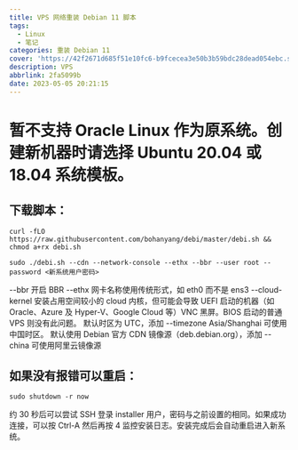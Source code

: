 ```yaml
---
title: VPS 网络重装 Debian 11 脚本
tags:
  - Linux
  - 笔记
categories: 重装 Debian 11
cover: 'https://42f2671d685f51e10fc6-b9fcecea3e50b3b59bdc28dead054ebc.ssl.cf5.rackcdn.com/illustrations/Share_link_re_54rx.svg'
description: VPS
abbrlink: 2fa5099b
date: 2023-05-05 20:21:15
---
```

# 暂不支持 Oracle Linux 作为原系统。创建新机器时请选择 Ubuntu 20.04 或 18.04 系统模板。
## 下载脚本：
```shell
curl -fLO https://raw.githubusercontent.com/bohanyang/debi/master/debi.sh && chmod a+rx debi.sh
```
```shell
sudo ./debi.sh --cdn --network-console --ethx --bbr --user root --password <新系统用户密码>
```
--bbr 开启 BBR
--ethx 网卡名称使用传统形式，如 eth0 而不是 ens3
--cloud-kernel 安装占用空间较小的 cloud 内核，但可能会导致 UEFI 启动的机器（如 Oracle、Azure 及 Hyper-V、Google Cloud 等）VNC 黑屏。BIOS 启动的普通 VPS 则没有此问题。
默认时区为 UTC，添加 --timezone Asia/Shanghai 可使用中国时区。
默认使用 Debian 官方 CDN 镜像源（deb.debian.org），添加 --china 可使用阿里云镜像源
##  如果没有报错可以重启：
```shell
sudo shutdown -r now
```
约 30 秒后可以尝试 SSH 登录 installer 用户，密码与之前设置的相同。如果成功连接，可以按 Ctrl-A 然后再按 4 监控安装日志。安装完成后会自动重启进入新系统。

